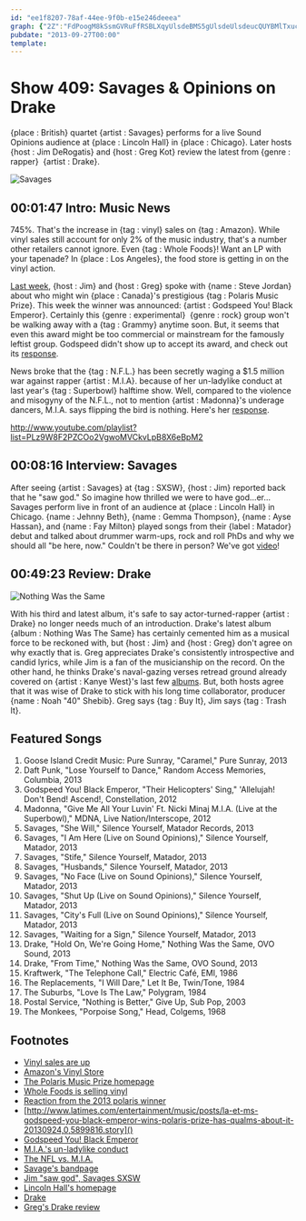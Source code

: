 ```yaml
---
id: "ee1f8207-78af-44ee-9f0b-e15e246deeea"
graph: {"2Z":"FdPoogM8kSsmGVRuFfRSBLXqyUlsdeBMS5gUlsdeUlsdeucQUYBMlTxucQUY","DS":"50kvBnS2m4WWClmnS2m4BCkeZnS2m4BF16EnS2m42X42ynS2m4","2AB":"8BwkebyyLwBQsAMX6cfd97qipBHm1G"}
pubdate: "2013-09-27T00:00"
template: 
---
```






# Show 409: Savages & Opinions on Drake

{place : British} quartet {artist : Savages} performs for a live Sound Opinions audience at {place : Lincoln Hall} in {place : Chicago}. Later hosts {host : Jim DeRogatis} and {host : Greg Kot} review the latest from {genre : rapper}  {artist : Drake}.

![Savages](https://static.soundopinions.org/images/2013/savages.jpg)



## 00:01:47 Intro: Music News

745%. That's the increase in {tag : vinyl} sales on {tag : Amazon}. While vinyl sales still account for only 2% of the music industry, that's a number other retailers cannot ignore. Even {tag : Whole Foods}! Want an LP with your tapenade? In {place : Los Angeles}, the food store is getting in on the vinyl action.

[Last week](/show/408/), {host : Jim} and {host : Greg} spoke with {name : Steve Jordan} about who might win {place : Canada}'s prestigious {tag : Polaris Music Prize}. This week the winner was announced: {artist : Godspeed You! Black Emperor}. Certainly this {genre : experimental}  {genre : rock} group won't be walking away with a {tag : Grammy} anytime soon. But, it seems that even this award might be too commercial or mainstream for the famously leftist group. Godspeed didn't show up to accept its award, and check out its [response](http://cstrecords.com/statement-from-godspeed-you-black-emperor-on-polaris/).

News broke that the {tag : N.F.L.} has been secretly waging a $1.5 million war against rapper {artist : M.I.A}. because of her un-ladylike conduct at last year's {tag : Superbowl} halftime show. Well, compared to the violence and misogyny of the N.F.L., not to mention {artist : Madonna}'s underage dancers, M.I.A. says flipping the bird is nothing. Here's her [response](http://www.youtube.com/watch?v=wyVh0O8DiCs).

http://www.youtube.com/playlist?list=PLz9W8F2PZCOo2VgwoMVCkvLpB8X6eBpM2



## 00:08:16 Interview: Savages

After seeing {artist : Savages} at {tag : SXSW}, {host : Jim} reported back that he "saw god." So imagine how thrilled we were to have god…er…Savages perform live in front of an audience at {place : Lincoln Hall} in Chicago. {name : Jehnny Beth}, {name : Gemma Thompson}, {name : Ayse Hassan}, and {name : Fay Milton} played songs from their {label : Matador} debut and talked about drummer warm-ups, rock and roll PhDs and why we should all "be here, now." Couldn't be there in person? We've got [video](http://www.youtube.com/playlist?list=PLz9W8F2PZCOo2VgwoMVCkvLpB8X6eBpM2)!



## 00:49:23 Review: Drake

![Nothing Was the Same](https://static.soundopinions.org/assets/409/2AB0.jpg)

With his third and latest album, it's safe to say actor-turned-rapper {artist : Drake} no longer needs much of an introduction. Drake's latest album {album : Nothing Was The Same} has certainly cemented him as a musical force to be reckoned with, but {host : Jim} and {host : Greg} don't agree on why exactly that is. Greg appreciates Drake's consistently introspective and candid lyrics, while Jim is a fan of the musicianship on the record. On the other hand, he thinks Drake's naval-gazing verses retread ground already covered on {artist : Kanye West}'s last few [albums](https://soundcloud.com/soundopinions/sound-opinions-reviews-yeezus). But, both hosts agree that it was wise of Drake to stick with his long time collaborator, producer {name : Noah "40" Shebib}. Greg says {tag : Buy It}, Jim says {tag : Trash It}.



## Featured Songs

1. Goose Island Credit Music: Pure Sunray, "Caramel," Pure Sunray, 2013
2. Daft Punk, "Lose Yourself to Dance," Random Access Memories, Columbia, 2013
3. Godspeed You! Black Emperor, "Their Helicopters' Sing," 'Allelujah! Don't Bend! Ascend!, Constellation, 2012
4. Madonna, "Give Me All Your Luvin' Ft. Nicki Minaj M.I.A. (Live at the Superbowl)," MDNA, Live Nation/Interscope, 2012
5. Savages, "She Will," Silence Yourself, Matador Records, 2013
6. Savages, "I Am Here (Live on Sound Opinions)," Silence Yourself, Matador, 2013
7. Savages, "Stife," Silence Yourself, Matador, 2013
8. Savages, "Husbands," Silence Yourself, Matador, 2013
9. Savages, "No Face (Live on Sound Opinions)," Silence Yourself, Matador, 2013
10. Savages, "Shut Up (Live on Sound Opinions)," Silence Yourself, Matador, 2013
11. Savages, "City's Full (Live on Sound Opinions)," Silence Yourself, Matador, 2013
12. Savages, "Waiting for a Sign," Silence Yourself, Matador, 2013
13. Drake, "Hold On, We're Going Home," Nothing Was the Same, OVO Sound, 2013
14. Drake, "From Time," Nothing Was the Same, OVO Sound, 2013
15. Kraftwerk, "The Telephone Call," Electric Café, EMI, 1986
16. The Replacements, "I Will Dare," Let It Be, Twin/Tone, 1984
17. The Suburbs, "Love Is The Law," Polygram, 1984
18. Postal Service, "Nothing is Better," Give Up, Sub Pop, 2003
19. The Monkees, "Porpoise Song," Head, Colgems, 1968



## Footnotes

- [Vinyl sales are up](http://readwrite.com/2013/09/16/amazon-vinyl-record-sales-up-745-since-2008#awesm=~oizjtxbV3R2vEo)
- [Amazon's Vinyl Store](http://www.amazon.com/Vinyl-Records-Albums-LPs-Eps/b?ie=UTF8&node=372989011)
- [The Polaris Music Prize homepage](http://www.polarismusicprize.ca/)
- [Whole Foods is selling vinyl](http://www.billboard.com/biz/articles/news/branding/5695504/from-this-weeks-billboard-why-target-whole-foods-are-making-a)
- [Reaction from the 2013 polaris winner]()
- [http://www.latimes.com/entertainment/music/posts/la-et-ms-godspeed-you-black-emperor-wins-polaris-prize-has-qualms-about-it-20130924,0,5899816.story]()
- [Godspeed You! Black Emperor](http://www.brainwashed.com/godspeed/)
- [M.I.A.'s un-ladylike conduct](http://www.youtube.com/watch?v=GzOEijWdr6o)
- [The NFL vs. M.I.A.](http://www.hollywoodreporter.com/thr-esq/nfl-waging-secret-legal-war-632282)
- [Savage's bandpage](http://www.savagesband.com/)
- [Jim "saw god", Savages SXSW](http://www.wbez.org/blogs/jim-derogatis/2013-03/i-saw-god-andor-savages-106114)
- [Lincoln Hall's homepage](http://www.lincolnhallchicago.com/)
- [Drake](http://www.drakeofficial.com/)
- [Greg's Drake review](http://articles.chicagotribune.com/2011-11-13/entertainment/chi-drake-album-review-take-care-reviewed-20111113_1_aubrey-drake-graham-album-review-hip-hop)